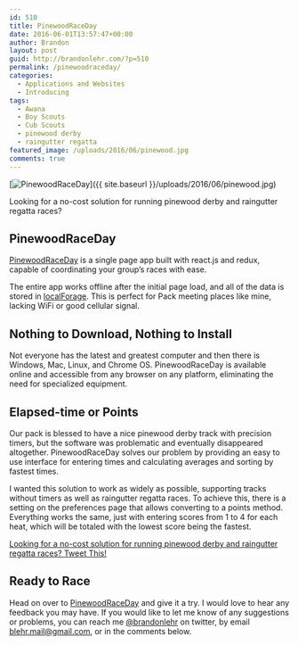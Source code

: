 ```yaml
---
id: 510
title: PinewoodRaceDay
date: 2016-06-01T13:57:47+00:00
author: Brandon
layout: post
guid: http://brandonlehr.com/?p=510
permalink: /pinewoodraceday/
categories:
  - Applications and Websites
  - Introducing
tags:
  - Awana
  - Boy Scouts
  - Cub Scouts
  - pinewood derby
  - raingutter regatta
featured_image: /uploads/2016/06/pinewood.jpg
comments: true
---
```

[<img class="" src="{{ site.baseurl }}/uploads/2016/06/pinewood.jpg?fit=640%2C345" alt="PinewoodRaceDay" srcset="{{ site.baseurl }}/uploads/2016/06/pinewood.jpg?w=1275 1275w, {{ site.baseurl }}/uploads/2016/06/pinewood.jpg?resize=300%2C162 300w, {{ site.baseurl }}/uploads/2016/06/pinewood.jpg?resize=1024%2C553 1024w" sizes="(max-width: 640px) 100vw, 640px" data-recalc-dims="1" />]({{ site.baseurl }}/uploads/2016/06/pinewood.jpg)

Looking for a no-cost solution for running pinewood derby and raingutter regatta races?

## PinewoodRaceDay

[PinewoodRaceDay](http://pinewoodraceday.com) is a single page app built with react.js and redux, capable of coordinating your group&#8217;s races with ease.

The entire app works offline after the initial page load, and all of the data is stored in [localForage](https://github.com/mozilla/localForage). This is perfect for Pack meeting places like mine, lacking WiFi or good cellular signal.

<!--more-->

## Nothing to Download, Nothing to Install

Not everyone has the latest and greatest computer and then there is Windows, Mac, Linux, and Chrome OS. PinewoodRaceDay is available online and accessible from any browser on any platform, eliminating the need for specialized equipment.

## Elapsed-time or Points

Our pack is blessed to have a nice pinewood derby track with precision timers, but the software was problematic and eventually disappeared altogether. PinewoodRaceDay solves our problem by providing an easy to use interface for entering times and calculating averages and sorting by fastest times.

I wanted this solution to work as widely as possible, supporting tracks without timers as well as raingutter regatta races. To achieve this, there is a setting on the preferences page that allows converting to a points method. Everything works the same, just with entering scores from 1 to 4 for each heat, which will be totaled with the lowest score being the fastest.



<a class="tweet-this" href="http://twitter.com/intent/tweet?text=Looking%20for%20a%20no-cost%20solution%20for%20running%20pinewood%20derby%20and%20raingutter%20regatta%20races%3F%20%20%23BSA%20%23CubScouts%20{{ site.url }}{{ page.url }}" target="_blank">Looking for a no-cost solution for running pinewood derby and raingutter regatta races?  Tweet This! <span class="fa fa-twitter"></span></a>


## Ready to Race

Head on over to [PinewoodRaceDay](http://pinewoodraceday.com) and give it a try. I would love to hear any feedback you may have. If you would like to let me know of any suggestions or problems, you can reach me [@brandonlehr](https://twitter.com/brandonlehr) on twitter, by email <blehr.mail@gmail.com>, or in the comments below.